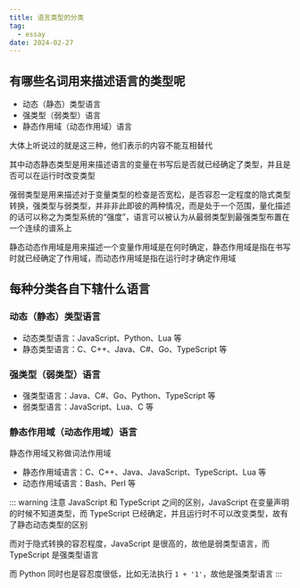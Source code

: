 ```yaml
---
title: 语言类型的分类
tag:
  - essay
date: 2024-02-27
---
```


## 有哪些名词用来描述语言的类型呢

- 动态（静态）类型语言
- 强类型（弱类型）语言
- 静态作用域（动态作用域）语言

大体上听说过的就是这三种，他们表示的内容不能互相替代

其中动态静态类型是用来描述语言的变量在书写后是否就已经确定了类型，并且是否可以在运行时改变类型

强弱类型是用来描述对于变量类型的检查是否宽松，是否容忍一定程度的隐式类型转换，强类型与弱类型，并非非此即彼的两种情况，而是处于一个范围，量化描述的话可以称之为类型系统的“强度”，语言可以被认为从最弱类型到最强类型布置在一个连续的谱系上

静态动态作用域是用来描述一个变量作用域是在何时确定，静态作用域是指在书写时就已经确定了作用域，而动态作用域是指在运行时才确定作用域

## 每种分类各自下辖什么语言

### 动态（静态）类型语言

- 动态类型语言：JavaScript、Python、Lua 等
- 静态类型语言：C、C++、Java、C#、Go、TypeScript 等

### 强类型（弱类型）语言

- 强类型语言：Java、C#、Go、Python、TypeScript 等
- 弱类型语言：JavaScript、Lua、C 等

### 静态作用域（动态作用域）语言

静态作用域又称做词法作用域

- 静态作用域语言：C、C++、Java、JavaScript、TypeScript、Lua 等
- 动态作用域语言：Bash、Perl 等

::: warning
注意 JavaScript 和 TypeScript 之间的区别，JavaScript 在变量声明的时候不知道类型，而 TypeScript 已经确定，并且运行时不可以改变类型，故有了静态动态类型的区别

而对于隐式转换的容忍程度，JavaScript 是很高的，故他是弱类型语言，而 TypeScript 是强类型语言

而 Python 同时也是容忍度很低，比如无法执行 `1 + '1'`，故他是强类型语言
:::
